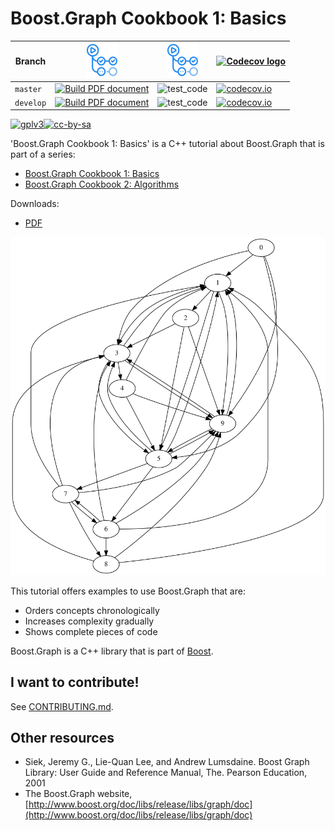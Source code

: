 # Boost.Graph Cookbook 1: Basics

Branch   |[![GitHub Actions logo](pics/GitHubActions.png)](https://github.com/richelbilderbeek/boost_graph_cookbook_1/actions)                                                                                                                       |[![GitHub Actions logo](pics/GitHubActions.png)](https://github.com/richelbilderbeek/boost_graph_cookbook_1/actions)  |[![Codecov logo](Codecov.png)](https://www.codecov.io)
---------|-------------------------------------------------------------------------------------------------------------------------------------------------------------------------------------------------------------------------------------------|----------------------------------------------------------------------------------------------------------------------|------------------------------------------------------------------------------------------------------------------------------------------------------------------------------------------------
`master` |[![Build PDF document](https://github.com/richelbilderbeek/boost_graph_cookbook_1/actions/workflows/build_pdf.yaml/badge.svg?branch=master)](https://github.com/richelbilderbeek/boost_graph_cookbook_1/actions/workflows/build_pdf.yaml)  |![test_code](https://github.com/richelbilderbeek/boost_graph_cookbook_1/workflows/test_code/badge.svg?branch=master)  |[![codecov.io](https://codecov.io/github/richelbilderbeek/boost_graph_cookbook_1/coverage.svg?branch=master)](https://codecov.io/github/richelbilderbeek/boost_graph_cookbook_1/branch/master)
`develop`|[![Build PDF document](https://github.com/richelbilderbeek/boost_graph_cookbook_1/actions/workflows/build_pdf.yaml/badge.svg?branch=develop)](https://github.com/richelbilderbeek/boost_graph_cookbook_1/actions/workflows/build_pdf.yaml) |![test_code](https://github.com/richelbilderbeek/boost_graph_cookbook_1/workflows/test_code/badge.svg?branch=develop) | [![codecov.io](https://codecov.io/github/richelbilderbeek/boost_graph_cookbook_1/coverage.svg?branch=develop)](https://codecov.io/github/richelbilderbeek/boost_graph_cookbook_1/branch/develop)

[![gplv3](http://www.gnu.org/graphics/gplv3-88x31.png)](http://www.gnu.org/licenses/gpl.html)[![cc-by-sa](http://i.creativecommons.org/l/by-sa/4.0/88x31.png)](http://creativecommons.org/licenses/by-sa/4.0/)

'Boost.Graph Cookbook 1: Basics' is a C++ tutorial about Boost.Graph that is part of a series:

 * [Boost.Graph Cookbook 1: Basics](https://github.com/richelbilderbeek/boost_graph_cookbook_1)
 * [Boost.Graph Cookbook 2: Algorithms](https://github.com/mywtfmp3/boost_graph_cookbook_2)

Downloads:

 * [PDF](boost_graph_cookbook_1.pdf)

![Title graph](boost_graph_cookbook_1/title_graph.png)

This tutorial offers examples to use Boost.Graph that are:

 * Orders concepts chronologically
 * Increases complexity gradually
 * Shows complete pieces of code

Boost.Graph is a C++ library that is part of [Boost](http://www.boost.org).

## I want to contribute!

See [CONTRIBUTING.md](CONTRIBUTING.md).

## Other resources

  * Siek, Jeremy G., Lie-Quan Lee, and Andrew Lumsdaine. Boost Graph Library: User Guide and Reference Manual, The. Pearson Education, 2001
  * The Boost.Graph website, [http://www.boost.org/doc/libs/release/libs/graph/doc](http://www.boost.org/doc/libs/release/libs/graph/doc)

